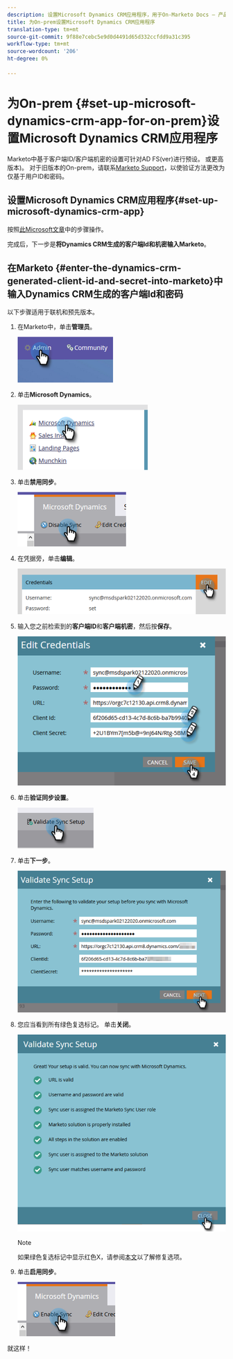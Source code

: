 ```yaml
---
description: 设置Microsoft Dynamics CRM应用程序，用于On-Marketo Docs — 产品文档
title: 为On-prem设置Microsoft Dynamics CRM应用程序
translation-type: tm+mt
source-git-commit: 9f88e7cebc5e9d0d4491d65d332ccfdd9a31c395
workflow-type: tm+mt
source-wordcount: '206'
ht-degree: 0%

---
```



# 为On-prem {#set-up-microsoft-dynamics-crm-app-for-on-prem}设置Microsoft Dynamics CRM应用程序

Marketo中基于客户端ID/客户端机密的设置可针对AD FS(ver)进行预设。 或更高版本)。 对于旧版本的On-prem，请联系[Marketo Support](https://nation.marketo.com/t5/Support/ct-p/Support)，以使验证方法更改为仅基于用户ID和密码。

## 设置Microsoft Dynamics CRM应用程序{#set-up-microsoft-dynamics-crm-app}

按照[此Microsoft文章](https://docs.microsoft.com/en-us/windows-server/identity/ad-fs/development/enabling-oauth-confidential-clients-with-ad-fs#create-an-application-group-in-ad-fs-2016-or-later)中的步骤操作。

完成后，下一步是&#x200B;**将Dynamics CRM生成的客户端Id和机密输入Marketo**。

## 在Marketo {#enter-the-dynamics-crm-generated-client-id-and-secret-into-marketo}中输入Dynamics CRM生成的客户端Id和密码

以下步骤适用于联机和预先版本。

1. 在Marketo中，单击&#x200B;**管理员**。

   ![](assets/set-up-microsoft-dynamics-crm-app-for-on-prem-1.png)

1. 单击&#x200B;**Microsoft Dynamics**。

   ![](assets/set-up-microsoft-dynamics-crm-app-for-on-prem-2.png)

1. 单击&#x200B;**禁用同步**。

   ![](assets/set-up-microsoft-dynamics-crm-app-for-on-prem-3.png)

1. 在凭据旁，单击&#x200B;**编辑**。

   ![](assets/set-up-microsoft-dynamics-crm-app-for-on-prem-4.png)

1. 输入您之前检索到的&#x200B;**客户端ID**&#x200B;和&#x200B;**客户端机密**，然后按&#x200B;**保存**。

   ![](assets/set-up-microsoft-dynamics-crm-app-for-on-prem-5.png)

1. 单击&#x200B;**验证同步设置**。

   ![](assets/set-up-microsoft-dynamics-crm-app-for-on-prem-6.png)

1. 单击&#x200B;**下一步**。

   ![](assets/set-up-microsoft-dynamics-crm-app-for-on-prem-7.png)

1. 您应当看到所有绿色复选标记。 单击&#x200B;**关闭**。

   ![](assets/set-up-microsoft-dynamics-crm-app-for-on-prem-8.png)

   >[!NOTE]
   >
   >如果绿色复选标记中显示红色X，请参阅[本文](/help/marketo/product-docs/crm-sync/microsoft-dynamics-sync/sync-setup/validate-microsoft-dynamics-sync/fix-dynamics-validation-sync-issues.md)以了解修复选项。

1. 单击&#x200B;**启用同步**。

   ![](assets/set-up-microsoft-dynamics-crm-app-for-on-prem-9.png)

就这样！
